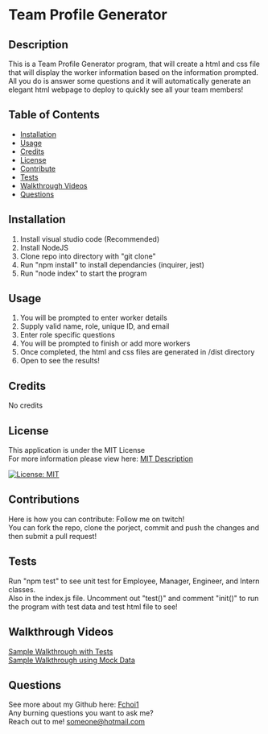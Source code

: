 # Team Profile Generator

## Description
This is a Team Profile Generator program, that will create a html and css file that will display the worker information based on the information prompted. All you do is answer some questions and it will automatically generate an elegant html webpage to deploy to quickly see all your team members!

## Table of Contents
  * [Installation](#installation)
  * [Usage](#usage)
  * [Credits](#credits)
  * [License](#license)
  * [Contribute](#contributions)
  * [Tests](#tests)
  * [Walkthrough Videos](#walkthrough-videos)
  * [Questions](#questions)

## Installation
  1. Install visual studio code (Recommended)
  2. Install NodeJS 
  3. Clone repo into directory with "git clone"
  4. Run "npm install" to install dependancies (inquirer, jest)
  5. Run "node index" to start the program

## Usage
  1. You will be prompted to enter worker details
  2. Supply valid name, role, unique ID, and email 
  3. Enter role specific questions
  4. You will be prompted to finish or add more workers
  5. Once completed, the html and css files are generated in /dist directory
  6. Open to see the results!

## Credits
No credits

## License
This application is under the MIT License  
For more information please view here: [MIT Description](https://choosealicense.com/licenses/mit/)

[![License: MIT](https://img.shields.io/badge/License-MIT-yellow.svg)](https://opensource.org/licenses/MIT)

## Contributions
Here is how you can contribute: Follow me on twitch! <br> You can fork the repo, clone the porject, commit and push the changes and then submit a pull request!

## Tests
  Run "npm test" to see unit test for Employee, Manager, Engineer, and Intern classes.  
  Also in the index.js file. Uncomment out "test()" and comment "init()" to run the program with test data and test html file to see!

## Walkthrough Videos
[Sample Walkthrough with Tests](https://watch.screencastify.com/v/yfhDsGbZFHWHLxQrfESZ)  
[Sample Walkthrough using Mock Data](https://watch.screencastify.com/v/Zn1Lw8i5NTiPatDNqDaa)

## Questions

See more about my Github here:  [Fchoi1](https://www.github.com/Fchoi1)  
Any burning questions you want to ask me?  
Reach out to me! [someone@hotmail.com](mailto:someone@hotmail.com)
